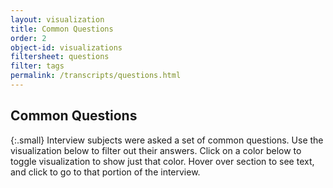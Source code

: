 ```yaml
---
layout: visualization
title: Common Questions
order: 2
object-id: visualizations
filtersheet: questions
filter: tags
permalink: /transcripts/questions.html
---
```


## Common Questions

{:.small}
Interview subjects were asked a set of common questions. Use the visualization below to filter out their answers. Click on a color below to toggle visualization to show just that color. Hover over section to see text, and click to go to that portion of the interview.

